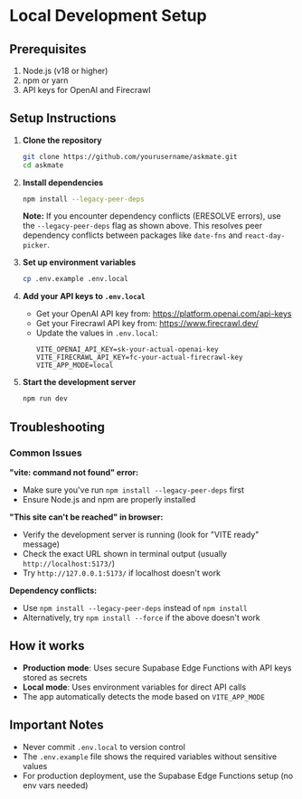 # Local Development Setup

## Prerequisites

1. Node.js (v18 or higher)
2. npm or yarn
3. API keys for OpenAI and Firecrawl

## Setup Instructions

1. **Clone the repository**
   ```bash
   git clone https://github.com/yourusername/askmate.git
   cd askmate
   ```

2. **Install dependencies**
   ```bash
   npm install --legacy-peer-deps
   ```
   
   **Note:** If you encounter dependency conflicts (ERESOLVE errors), use the `--legacy-peer-deps` flag as shown above. This resolves peer dependency conflicts between packages like `date-fns` and `react-day-picker`.

3. **Set up environment variables**
   ```bash
   cp .env.example .env.local
   ```

4. **Add your API keys to `.env.local`**
   - Get your OpenAI API key from: https://platform.openai.com/api-keys
   - Get your Firecrawl API key from: https://www.firecrawl.dev/
   - Update the values in `.env.local`:
     ```
     VITE_OPENAI_API_KEY=sk-your-actual-openai-key
     VITE_FIRECRAWL_API_KEY=fc-your-actual-firecrawl-key
     VITE_APP_MODE=local
     ```

5. **Start the development server**
   ```bash
   npm run dev
   ```

## Troubleshooting

### Common Issues

**"vite: command not found" error:**
- Make sure you've run `npm install --legacy-peer-deps` first
- Ensure Node.js and npm are properly installed

**"This site can't be reached" in browser:**
- Verify the development server is running (look for "VITE ready" message)
- Check the exact URL shown in terminal output (usually `http://localhost:5173/`)
- Try `http://127.0.0.1:5173/` if localhost doesn't work

**Dependency conflicts:**
- Use `npm install --legacy-peer-deps` instead of `npm install`
- Alternatively, try `npm install --force` if the above doesn't work

## How it works

- **Production mode**: Uses secure Supabase Edge Functions with API keys stored as secrets
- **Local mode**: Uses environment variables for direct API calls
- The app automatically detects the mode based on `VITE_APP_MODE`

## Important Notes

- Never commit `.env.local` to version control
- The `.env.example` file shows the required variables without sensitive values
- For production deployment, use the Supabase Edge Functions setup (no env vars needed)
